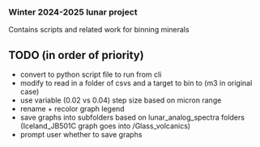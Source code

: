 ### Winter 2024-2025 lunar project
Contains scripts and related work for binning minerals

## TODO (in order of priority)
- convert to python script file to run from cli
- modify to read in a folder of csvs and a target to bin to (m3 in original case)
- use variable (0.02 vs 0.04) step size based on micron range
- rename + recolor graph legend
- save graphs into subfolders based on lunar_analog_spectra folders (Iceland_JB501C graph goes into /Glass_volcanics)
- prompt user whether to save graphs
